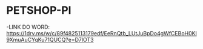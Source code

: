 # PETSHOP-PI
-LINK DO WORD: https://1drv.ms/w/c/89f4825113179edf/EeRnQtb_LUtJuBpDo4gWfCEBoH0Kl9XmuAuCYqKu71QUCQ?e=D7lOT3
